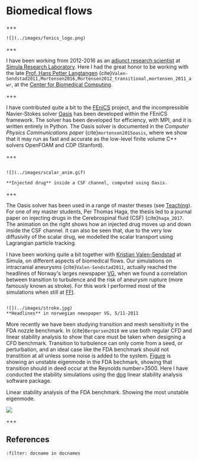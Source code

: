 # Biomedical flows

+++

```{margin}
![](../images/fenics_logo.png)
```

+++

I have been working from 2012-2016 as an [adjunct research scientist](http://www.simula.no/people/mikaelmo) at [Simula Research Laboratory](http://www.simula.no). Here I had the great honor to be working with the late
[Prof. Hans Petter Langtangen](https://hplgit.com/homepage)
{cite}`Valen-Sendstad2011,Mortensen2016,Mortensen2012_transitional,mortensen_2011_awr`,
at the [Center for Biomedical Computing](http://cbc.simula.no/pub/).

+++

I have contributed quite a bit to the [FEniCS](https://www.fenicsproject.org) project, and the incompressible Navier-Stokes solver [Oasis](https://github.com/mikaem/Oasis) has been developed within the FEniCS framework. The solver has been developed for
efficiency, with MPI, and it is written entirely in Python. The Oasis solver is documented in the
*Computer Physics Communications paper*
{cite}`mortensen2015oasis`, where we
show that it may run as fast and accurate as the low-level finite volume
C++ solvers OpenFOAM and CDP (Stanford).

+++

```{sidebar} CSF flow

![](../images/scalar_anim.gif)

**Injected drug** inside a CSF channel, computed using Oasis.
```

+++

The Oasis solver has been used in a range of master theses (see [Teaching](teaching.html#sec:master)).
For one of my master students, Per Thomas Haga, the thesis led to a journal paper on injecting
drugs in the Cerebrospinal fluid (CSF) {cite}`haga_2017`. The animation on the right
shows how an injected drug moves up and down inside the CSF channel. It can also
be seen that, due to the very low diffusivity of the scalar drug, we modelled the
scalar transport using Lagrangian particle tracking.

I have been working quite a bit together with [Kristian Valen-Sendstad](https://www.simula.no/people/kvs) at Simula, on different aspects of biomedical
flows. Our simulations on intracranial aneurysms
{cite}`Valen-Sendstad2011`, actually reached the headlines of Norway's larges
newspaper [VG](#vg), when we found a correlation between transition
to turbulence and the risk of aneurysm rupture (more famously known as stroke).
For this work I performed most of the simulations when still at [FFI](https://www.ffi.no).

<div id="vg"></div>

```{sidebar} Headlines

![](../images/stroke.jpg)
**Headlines** in norwegian newspaper VG, 5/11-2011
```

More recently we have been studying transition and
mesh sensitivity in the FDA nozzle benchmark. In {cite}`Bergersen2018`
we use both regular CFD and linear stability analysis to show that care must be
taken when designing a CFD benchmark. Transition to turbulence can only
come from a seed, or perturbation, and an ideal case like the FDA
benchmark should not transtition at all unless some noise is added to the
system. [Figure](#lsa) is showing an unstable eigenmode in the FDA
bechmark, showing that transition should in deed occur at the Reynolds
number=3500. Here I have conducted the stability simulations using the
[dog](http://users.monash.edu.au/~bburn/semtex.html) linear stability
analysis software package.

<p>Linear stability analysis of the FDA benchmark. Showing the most unstable eigenmode.</p>

![](../images/rotated_separated_rainbow.png)

+++

## References

```{bibliography} ../../references.bib
:filter: docname in docnames
```
